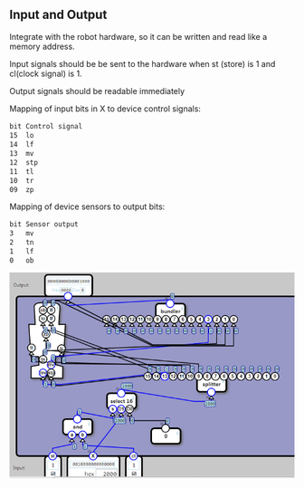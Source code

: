 ## Input and Output

Integrate with the robot hardware, so it can be written and read like a memory address.

Input signals should be be sent to the hardware when st (store) is 1 and cl(clock signal) is 1.

Output signals should be readable immediately

Mapping of input bits in X to device control signals:

	bit	Control signal
	15	lo
	14	lf
	13	mv
	12	stp
	11	tl
	10	tr
	09	zp

Mapping of device sensors to output bits:

	bit	Sensor output
	3	mv
	2	tn
	1	lf
	0	ob

![](27.png)
